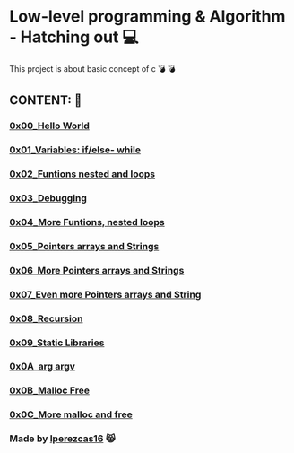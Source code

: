 # Low-level programming & Algorithm - Hatching out :computer:
This project is about basic concept of c :bomb: :bomb: 

## CONTENT: :crystal_ball:
###  [0x00_Hello World](https://github.com/lperezcas16/holbertonschool-low_level_programming/tree/master/0x00-hello_world) 
### [0x01_Variables: if/else- while](https://github.com/lperezcas16/holbertonschool-low_level_programming/tree/master/0x01-variables_if_else_while)
### [0x02_Funtions nested and loops](https://github.com/lperezcas16/holbertonschool-low_level_programming/tree/master/0x02-functions_nested_loops)
### [0x03_Debugging](https://github.com/lperezcas16/holbertonschool-low_level_programming/tree/master/0x03-debugging)
### [0x04_More Funtions, nested loops](https://github.com/lperezcas16/holbertonschool-low_level_programming/tree/master/0x04-more_functions_nested_loops)
### [0x05_Pointers arrays and Strings](https://github.com/lperezcas16/holbertonschool-low_level_programming/tree/master/0x05-pointers_arrays_strings)
### [0x06_More Pointers arrays and Strings](https://github.com/lperezcas16/holbertonschool-low_level_programming/tree/master/0x06-pointers_arrays_strings)
### [0x07_Even more Pointers arrays and String](https://github.com/lperezcas16/holbertonschool-low_level_programming/tree/master/0x07-pointers_arrays_strings)
### [0x08_Recursion](https://github.com/lperezcas16/holbertonschool-low_level_programming/tree/master/0x08-recursion)
### [0x09_Static Libraries](https://github.com/lperezcas16/holbertonschool-low_level_programming/tree/master/0x09-static_libraries)
### [0x0A_arg argv](https://github.com/lperezcas16/holbertonschool-low_level_programming/tree/master/0x0A-argc_argv)
### [0x0B_Malloc Free](https://github.com/lperezcas16/holbertonschool-low_level_programming/tree/master/0x0B-malloc_free)
### [0x0C_More malloc and free](https://github.com/lperezcas16/holbertonschool-low_level_programming/tree/master/0x0C-more_malloc_free)
### Made by [lperezcas16](https://github.com/lperezcas16) :smile_cat:


